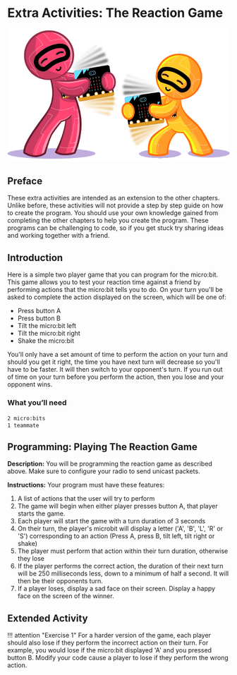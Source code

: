 Extra Activities: The Reaction Game
=====================

![Reaction game image](chapter4.png)

Preface
-------
These extra activities are intended as an extension to the other chapters.
Unlike before, these activities will not provide a step by step guide on how to create the program.
You should use your own knowledge gained from completing the other chapters to help you create the program.
These programs can be challenging to code, so if you get stuck try sharing ideas and working together with a friend.

Introduction
------------
Here is a simple two player game that you can program for the micro:bit.
This game allows you to test your reaction time against a friend by performing
actions that the micro:bit tells you to do.
On your turn you'll be asked to complete the action displayed on the screen, which will be one of:
- Press button A
- Press button B
- Tilt the micro:bit left
- Tilt the micro:bit right
- Shake the micro:bit

You'll only have a set amount of time to perform the action on your turn
and should you get it right, the time you have next turn will decrease so you'll have to be faster.
It will then switch to your opponent's turn.
If you run out of time on your turn before you perform the action,
then you lose and your opponent wins.

### What you’ll need

    2 micro:bits
    1 teammate

Programming: Playing The Reaction Game
----------------------------------

**Description:** You will be programming the reaction game as described above. Make sure to configure your
radio to send unicast packets.

**Instructions:** Your program must have these features:
1. A list of actions that the user will try to perform
2. The game will begin when either player presses button A, that player starts the game.
3. Each player will start the game with a turn duration of 3 seconds
4. On their turn, the player's microbit will display a letter ('A', 'B', 'L', 'R' or 'S') corresponding to
an action (Press A, press B, tilt left, tilt right or shake)
5. The player must perform that action within their turn duration, otherwise they lose
6. If the player performs the correct action, the duration of their next turn will be 250 milliseconds less,
down to a minimum of half a second. It will then be their opponents turn.
7. If a player loses, display a sad face on their screen. Display a happy face on the screen of the winner.

Extended Activity
-----------------

!!! attention "Exercise 1"
        For a harder version of the game, each player should also lose if they perform the incorrect action on their turn.
        For example, you would lose if the micro:bit displayed 'A' and you pressed button B.
        Modify your code cause a player to lose if they perform the wrong action.
